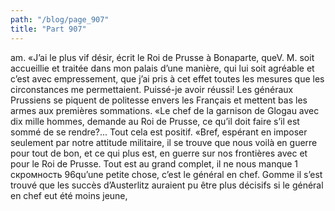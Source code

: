 ```yaml
---
path: "/blog/page_907"
title: "Part 907"
---
```


am.
«J’ai le plus vif désir, écrit le Roi de Prusse à Bonaparte, queV. M. soit accueillie et traitée dans mon palais d’une manière, qui lui soit agréable et c’est avec empressement, que j’ai pris à cet effet toutes les mesures que les circonstances me permettaient. Puissé-je avoir réussi! Les généraux Prussiens se piquent de politesse envers les Français et mettent bas les armes aux premières sommations.
«Le chef de la garnison de Glogau avec dix mille hommes, demande au Roi de Prusse, ce qu’il doit faire s’il est sommé de se rendre?... Tout cela est positif.
«Bref, espérant en imposer seulement par notre attitude militaire, il se trouve que nous voilà en guerre pour tout de bon, et ce qui plus est, en guerre sur nos frontières avec et pour le Roi de Prusse. Tout est au grand complet, il ne nous manque 1 скромность
96qu’une petite chose, c’est le général en chef. Gomme il s’est trouvé que les succès d’Austerlitz auraient pu être plus décisifs si le général en chef eut été moins jeune, 
